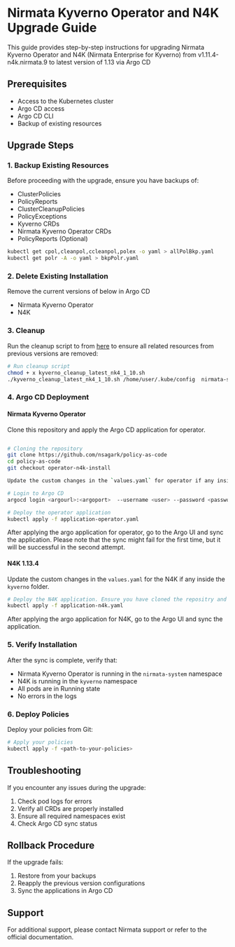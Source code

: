# Nirmata Kyverno Operator and N4K Upgrade Guide

This guide provides step-by-step instructions for upgrading Nirmata Kyverno Operator and N4K (Nirmata Enterprise for Kyverno) from v1.11.4-n4k.nirmata.9 to latest version of 1.13 via Argo CD

## Prerequisites

- Access to the Kubernetes cluster
- Argo CD access
- Argo CD CLI 
- Backup of existing resources

## Upgrade Steps

### 1. Backup Existing Resources

Before proceeding with the upgrade, ensure you have backups of:
- ClusterPolicies
- PolicyReports
- ClusterCleanupPolicies
- PolicyExceptions
- Kyverno CRDs
- Nirmata Kyverno Operator CRDs
- PolicyReports (Optional)


```bash
kubectl get cpol,cleanpol,ccleanpol,polex -o yaml > allPolBkp.yaml
kubectl get polr -A -o yaml > bkpPolr.yaml
```

### 2. Delete Existing Installation

Remove the current versions of below in Argo CD
- Nirmata Kyverno Operator
- N4K

### 3. Cleanup

Run the cleanup script to from [here](https://github.com/nirmata/nirmata-scripts/tree/main/kyverno_nirmata_cleaunp_new) to ensure all related resources from previous versions are removed:
```bash
# Run cleanup script
chmod + x kyverno_cleanup_latest_nk4_1_10.sh
./kyverno_cleanup_latest_nk4_1_10.sh /home/user/.kube/config  nirmata-system nirmata-kyverno-operator kyverno
```

### 4. Argo CD Deployment
#### Nirmata Kyverno Operator

Clone this repository and apply the Argo CD application for operator.
```bash

# Cloning the repository
git clone https://github.com/nsagark/policy-as-code
cd policy-as-code
git checkout operator-n4k-install

Update the custom changes in the `values.yaml` for operator if any inside the `nirmata-kyverno-operator` folder.

# Login to Argo CD
argocd login <argourl>:<argoport>  --username <user> --password <password> --insecure  # e.g. argocd login 127.0.0.1:8080 --username admin --password password123 --insecure

# Deploy the operator application
kubectl apply -f application-operator.yaml


```
After applying the argo application for operator, go to the Argo UI and sync the application. Please note that the sync might fail for the first time, but it will be successful in the second attempt. 

#### N4K 1.13.4

Update the custom changes in the `values.yaml` for the N4K if any inside the `kyverno` folder.

```bash
# Deploy the N4K application. Ensure you have cloned the repositry and in the right branch/folder.
kubectl apply -f application-n4k.yaml
```

After applying the argo application for N4K, go to the Argo UI and sync the application. 


### 5. Verify Installation

After the sync is complete, verify that:
- Nirmata Kyverno Operator is running in the `nirmata-system` namespace
- N4K is running in the `kyverno` namespace
- All pods are in Running state
- No errors in the logs

### 6. Deploy Policies

Deploy your policies from Git:
```bash
# Apply your policies
kubectl apply -f <path-to-your-policies>
```

## Troubleshooting

If you encounter any issues during the upgrade:
1. Check pod logs for errors
2. Verify all CRDs are properly installed
3. Ensure all required namespaces exist
4. Check Argo CD sync status

## Rollback Procedure

If the upgrade fails:
1. Restore from your backups
2. Reapply the previous version configurations
3. Sync the applications in Argo CD

## Support

For additional support, please contact Nirmata support or refer to the official documentation. 

